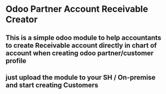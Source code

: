 # Odoo Partner Account Receivable Creator 

## This is a simple odoo module to help accountants to create Receivable account directly in chart of account when creating odoo partner/customer profile 

## just upload the module to your SH / On-premise and start creating Customers 
